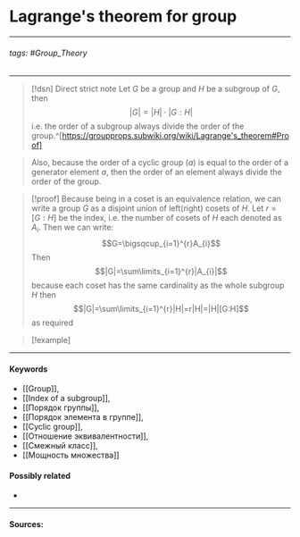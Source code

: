 # Lagrange's theorem for group
***
###### tags: #Group_Theory 
***
>[!dsn] Direct strict note
>Let $G$ be a group and $H$ be a subgroup of $G$, then 
>$$|G|=|H|\cdot|G:H|$$
>i.e. the order of a subgroup always divide the order of the group.^[https://groupprops.subwiki.org/wiki/Lagrange's_theorem#Proof]

>Also, because the order of a cyclic group $(a)$ is equal to the order of a generator element $a$, then the order of an element always divide the order of the group.

>[!proof]
>Because being in a coset is an equivalence relation, we can write a group $G$ as a disjoint union of left(right) cosets of $H$. Let $r=[G:H]$ be the index, i.e. the number of cosets of $H$ each denoted as $A_{i}$. Then we can write:
>$$G=\bigsqcup_{i=1}^{r}A_{i}$$
>Then
>$$|G|=\sum\limits_{i=1}^{r}|A_{i}|$$ because each coset has the same cardinality as the whole subgroup $H$ then 
>$$|G|=\sum\limits_{i=1}^{r}|H|=r|H|=|H|[G:H]$$
>as required

>[!example] 
>
***
#### Keywords
- [[Group]],
- [[Index of a subgroup]],
- [[Порядок группы]],
- [[Порядок элемента в группе]],
- [[Cyclic group]],
- [[Отношение эквивалентности]],
- [[Смежный класс]],
- [[Мощность множества]]
#### Possibly related
- 
***
#### Sources: